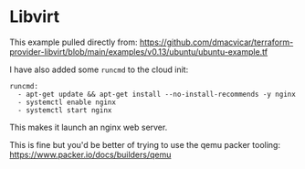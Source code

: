 # Libvirt

This example pulled directly from: https://github.com/dmacvicar/terraform-provider-libvirt/blob/main/examples/v0.13/ubuntu/ubuntu-example.tf

I have also added some `runcmd` to the cloud init:

```
runcmd:
  - apt-get update && apt-get install --no-install-recommends -y nginx
  - systemctl enable nginx
  - systemctl start nginx
```

This makes it launch an nginx web server.

This is fine but you'd be better of trying to use the qemu packer tooling: https://www.packer.io/docs/builders/qemu
